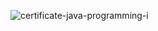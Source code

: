 ![certificate-java-programming-i](https://github.com/user-attachments/assets/f9b3abf5-2a2f-464b-980f-9dfefa573176)
